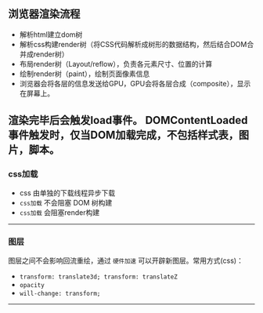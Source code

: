 
## 浏览器渲染流程
* 解析html建立dom树
* 解析css构建render树（将CSS代码解析成树形的数据结构，然后结合DOM合并成render树）
* 布局render树（Layout/reflow），负责各元素尺寸、位置的计算
* 绘制render树（paint），绘制页面像素信息
* 浏览器会将各层的信息发送给GPU，GPU会将各层合成（composite），显示在屏幕上。

渲染完毕后会触发load事件。
DOMContentLoaded 事件触发时，仅当DOM加载完成，不包括样式表，图片，脚本。
---

### css加载
* css 由单独的下载线程异步下载
* `css加载` 不会阻塞 DOM 树构建
* `css加载` 会阻塞render构建
---

### 图层
图层之间不会影响回流重绘，通过 `硬件加速` 可以开辟新图层。常用方式(css)：
* `transform: translate3d; transform: translateZ`
* `opacity`
* `will-change: transform;`
---